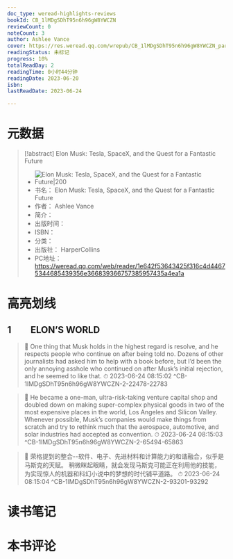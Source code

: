 ```yaml
---
doc_type: weread-highlights-reviews
bookId: CB_1lMDgSDhT95n6h96gW8YWCZN
reviewCount: 0
noteCount: 3
author: Ashlee Vance
cover: https://res.weread.qq.com/wrepub/CB_1lMDgSDhT95n6h96gW8YWCZN_parsecover
readingStatus: 未标记
progress: 10%
totalReadDay: 2
readingTime: 0小时44分钟
readingDate: 2023-06-20
isbn: 
lastReadDate: 2023-06-24

---
```

# 元数据
> [!abstract] Elon Musk: Tesla, SpaceX, and the Quest for a Fantastic Future
> - ![ Elon Musk: Tesla, SpaceX, and the Quest for a Fantastic Future|200](https://res.weread.qq.com/wrepub/CB_1lMDgSDhT95n6h96gW8YWCZN_parsecover)
> - 书名： Elon Musk: Tesla, SpaceX, and the Quest for a Fantastic Future
> - 作者： Ashlee Vance
> - 简介： 
> - 出版时间： 
> - ISBN： 
> - 分类： 
> - 出版社： HarperCollins
> - PC地址：https://weread.qq.com/web/reader/1e642f53643425f316c4d44675344685439356e366839366757385957435a4ea1a

# 高亮划线

## 1         ELON’S WORLD

> 📌 One thing that Musk holds in the highest regard is resolve, and he respects people who continue on after being told no. Dozens of other journalists had asked him to help with a book before, but I’d been the only annoying asshole who continued on after Musk’s initial rejection, and he seemed to like that. 
> ⏱ 2023-06-24 08:15:02 ^CB-1lMDgSDhT95n6h96gW8YWCZN-2-22478-22783

> 📌 He became a one-man, ultra-risk-taking venture capital shop and doubled down on making super-complex physical goods in two of the most expensive places in the world, Los Angeles and Silicon Valley. Whenever possible, Musk’s companies would make things from scratch and try to rethink much that the aerospace, automotive, and solar industries had accepted as convention. 
> ⏱ 2023-06-24 08:15:03 ^CB-1lMDgSDhT95n6h96gW8YWCZN-2-65494-65863

> 📌 荣格提到的整合--软件、电子、先进材料和计算能力的和谐融合，似乎是马斯克的天赋。 稍微眯起眼睛，就会发现马斯克可能正在利用他的技能，为实现惊人的机器和科幻小说中的梦想的时代铺平道路。 
> ⏱ 2023-06-24 08:15:04 ^CB-1lMDgSDhT95n6h96gW8YWCZN-2-93201-93292

# 读书笔记

# 本书评论


